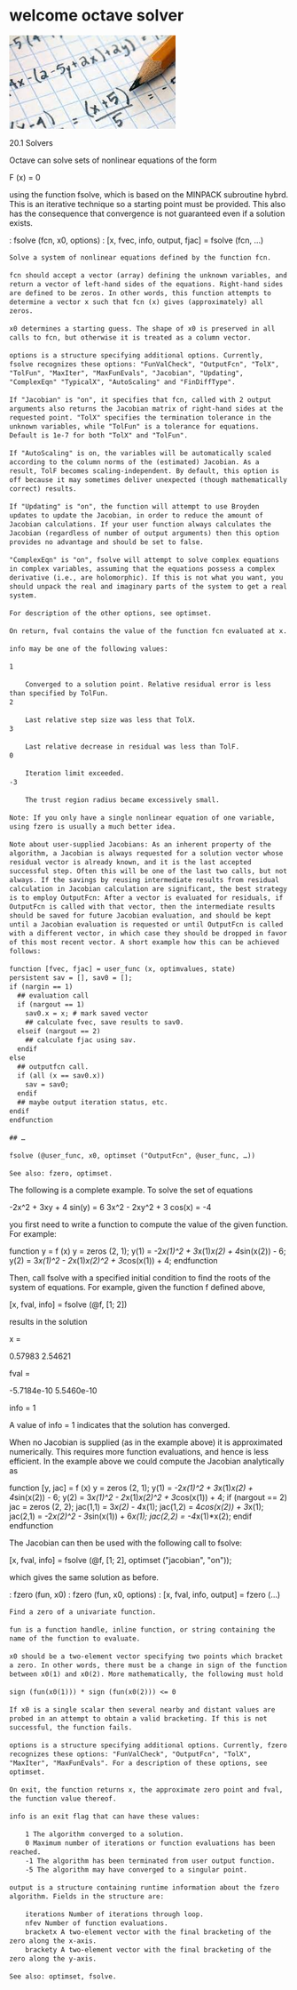 # welcome octave solver


![math](/matrix/bin/russian/client/images/math.jpeg)

20.1 Solvers

Octave can solve sets of nonlinear equations of the form

F (x) = 0

using the function fsolve, which is based on the MINPACK subroutine hybrd. This is an iterative technique so a starting point must be provided. This also has the consequence that convergence is not guaranteed even if a solution exists.

: fsolve (fcn, x0, options)
: [x, fvec, info, output, fjac] = fsolve (fcn, …)

    Solve a system of nonlinear equations defined by the function fcn.

    fcn should accept a vector (array) defining the unknown variables, and return a vector of left-hand sides of the equations. Right-hand sides are defined to be zeros. In other words, this function attempts to determine a vector x such that fcn (x) gives (approximately) all zeros.

    x0 determines a starting guess. The shape of x0 is preserved in all calls to fcn, but otherwise it is treated as a column vector.

    options is a structure specifying additional options. Currently, fsolve recognizes these options: "FunValCheck", "OutputFcn", "TolX", "TolFun", "MaxIter", "MaxFunEvals", "Jacobian", "Updating", "ComplexEqn" "TypicalX", "AutoScaling" and "FinDiffType".

    If "Jacobian" is "on", it specifies that fcn, called with 2 output arguments also returns the Jacobian matrix of right-hand sides at the requested point. "TolX" specifies the termination tolerance in the unknown variables, while "TolFun" is a tolerance for equations. Default is 1e-7 for both "TolX" and "TolFun".

    If "AutoScaling" is on, the variables will be automatically scaled according to the column norms of the (estimated) Jacobian. As a result, TolF becomes scaling-independent. By default, this option is off because it may sometimes deliver unexpected (though mathematically correct) results.

    If "Updating" is "on", the function will attempt to use Broyden updates to update the Jacobian, in order to reduce the amount of Jacobian calculations. If your user function always calculates the Jacobian (regardless of number of output arguments) then this option provides no advantage and should be set to false.

    "ComplexEqn" is "on", fsolve will attempt to solve complex equations in complex variables, assuming that the equations possess a complex derivative (i.e., are holomorphic). If this is not what you want, you should unpack the real and imaginary parts of the system to get a real system.

    For description of the other options, see optimset.

    On return, fval contains the value of the function fcn evaluated at x.

    info may be one of the following values:

    1

        Converged to a solution point. Relative residual error is less than specified by TolFun.
    2

        Last relative step size was less that TolX.
    3

        Last relative decrease in residual was less than TolF.
    0

        Iteration limit exceeded.
    -3

        The trust region radius became excessively small. 

    Note: If you only have a single nonlinear equation of one variable, using fzero is usually a much better idea.

    Note about user-supplied Jacobians: As an inherent property of the algorithm, a Jacobian is always requested for a solution vector whose residual vector is already known, and it is the last accepted successful step. Often this will be one of the last two calls, but not always. If the savings by reusing intermediate results from residual calculation in Jacobian calculation are significant, the best strategy is to employ OutputFcn: After a vector is evaluated for residuals, if OutputFcn is called with that vector, then the intermediate results should be saved for future Jacobian evaluation, and should be kept until a Jacobian evaluation is requested or until OutputFcn is called with a different vector, in which case they should be dropped in favor of this most recent vector. A short example how this can be achieved follows:

    function [fvec, fjac] = user_func (x, optimvalues, state)
    persistent sav = [], sav0 = [];
    if (nargin == 1)
      ## evaluation call
      if (nargout == 1)
        sav0.x = x; # mark saved vector
        ## calculate fvec, save results to sav0.
      elseif (nargout == 2)
        ## calculate fjac using sav.
      endif
    else
      ## outputfcn call.
      if (all (x == sav0.x))
        sav = sav0;
      endif
      ## maybe output iteration status, etc.
    endif
    endfunction

    ## …

    fsolve (@user_func, x0, optimset ("OutputFcn", @user_func, …))

    See also: fzero, optimset. 

The following is a complete example. To solve the set of equations

-2x^2 + 3xy   + 4 sin(y) = 6
 3x^2 - 2xy^2 + 3 cos(x) = -4

you first need to write a function to compute the value of the given function. For example:

function y = f (x)
  y = zeros (2, 1);
  y(1) = -2*x(1)^2 + 3*x(1)*x(2)   + 4*sin(x(2)) - 6;
  y(2) =  3*x(1)^2 - 2*x(1)*x(2)^2 + 3*cos(x(1)) + 4;
endfunction

Then, call fsolve with a specified initial condition to find the roots of the system of equations. For example, given the function f defined above,

[x, fval, info] = fsolve (@f, [1; 2])

results in the solution

x =

  0.57983
  2.54621

fval =

  -5.7184e-10
   5.5460e-10

info = 1

A value of info = 1 indicates that the solution has converged.

When no Jacobian is supplied (as in the example above) it is approximated numerically. This requires more function evaluations, and hence is less efficient. In the example above we could compute the Jacobian analytically as

function [y, jac] = f (x)
  y = zeros (2, 1);
  y(1) = -2*x(1)^2 + 3*x(1)*x(2)   + 4*sin(x(2)) - 6;
  y(2) =  3*x(1)^2 - 2*x(1)*x(2)^2 + 3*cos(x(1)) + 4;
  if (nargout == 2)
    jac = zeros (2, 2);
    jac(1,1) =  3*x(2) - 4*x(1);
    jac(1,2) =  4*cos(x(2)) + 3*x(1);
    jac(2,1) = -2*x(2)^2 - 3*sin(x(1)) + 6*x(1);
    jac(2,2) = -4*x(1)*x(2);
  endif
endfunction

The Jacobian can then be used with the following call to fsolve:

[x, fval, info] = fsolve (@f, [1; 2], optimset ("jacobian", "on"));

which gives the same solution as before.

: fzero (fun, x0)
: fzero (fun, x0, options)
: [x, fval, info, output] = fzero (…)

    Find a zero of a univariate function.

    fun is a function handle, inline function, or string containing the name of the function to evaluate.

    x0 should be a two-element vector specifying two points which bracket a zero. In other words, there must be a change in sign of the function between x0(1) and x0(2). More mathematically, the following must hold

    sign (fun(x0(1))) * sign (fun(x0(2))) <= 0

    If x0 is a single scalar then several nearby and distant values are probed in an attempt to obtain a valid bracketing. If this is not successful, the function fails.

    options is a structure specifying additional options. Currently, fzero recognizes these options: "FunValCheck", "OutputFcn", "TolX", "MaxIter", "MaxFunEvals". For a description of these options, see optimset.

    On exit, the function returns x, the approximate zero point and fval, the function value thereof.

    info is an exit flag that can have these values:

        1 The algorithm converged to a solution.
        0 Maximum number of iterations or function evaluations has been reached.
        -1 The algorithm has been terminated from user output function.
        -5 The algorithm may have converged to a singular point. 

    output is a structure containing runtime information about the fzero algorithm. Fields in the structure are:

        iterations Number of iterations through loop.
        nfev Number of function evaluations.
        bracketx A two-element vector with the final bracketing of the zero along the x-axis.
        brackety A two-element vector with the final bracketing of the zero along the y-axis. 

    See also: optimset, fsolve. 